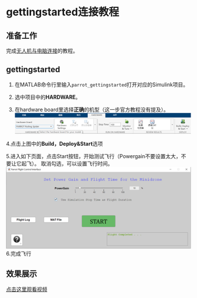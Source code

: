 # gettingstarted连接教程

## 准备工作

完成[无人机与电脑连接](与电脑连接.md)的教程。

## gettingstarted
1. 在MATLAB命令行里输入`parrot_gettingstarted`打开对应的Simulink项目。

2. 选中项目中的**HARDWARE**。

3. 在hardware board里选择**正确**的机型（这一步官方教程没有提及）。
    ![选择机型](image/选择机型.png)
   
4.点击上图中的**Build，Deploy&Start**选项

5.进入如下页面，点击Start按钮，开始测试飞行（Powergain不要设置太大，不要让它起飞）。
  取消勾选，可以设置飞行时间。
    ![飞行页面](image/飞行页面.png)
6.完成飞行
## 效果展示
[点击这里观看视频](image/gettingstarted效果展示.mp4)
